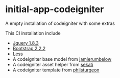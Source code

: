 initial-app-codeigniter
=======================

A empty installation of codeigniter with some extras

This CI installation include
<ul>
<li><a href="http://jquery.com/">Jquery 1.8.3</a></li>
<li><a href="http://twitter.github.com/bootstrap/">Bootstrap 2.2.2</a></li>
<li><a href="http://lesscss.org/">Less</a></li>
<li>A codeigniter base model from <a href="https://github.com/jamierumbelow/codeigniter-base-model">jamierumbelow</a></li>
<li>A codeigniter asset helper from <a href="https://github.com/sekati/codeigniter-asset-helper">sekati</a></li>
<li>A codeigniter template from <a href="https://github.com/philsturgeon/codeigniter-template">philsturgeon</a></li>
</ul>

